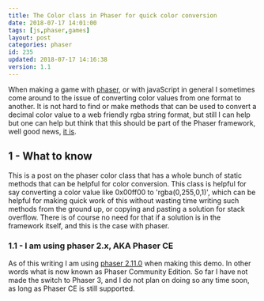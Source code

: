 ```yaml
---
title: The Color class in Phaser for quick color conversion
date: 2018-07-17 14:01:00
tags: [js,phaser,games]
layout: post
categories: phaser
id: 235
updated: 2018-07-17 14:16:38
version: 1.1
---
```


When making a game with [phaser](http://phaser.io), or with javaScript in general I sometimes come around to the issue of converting color values from one format to another. It is not hard to find or make methods that can be used to convert a decimal color value to a web friendly rgba string format, but still I can help but one can help but think that this should be part of the Phaser framework, well good news, [it is](https://phaser.io/docs/2.4.4/Phaser.Color.html).

<!-- more -->

## 1 - What to know

This is a post on the phaser color class that has a whole bunch of static methods that can be helpful for color conversion. This class is helpful for say converting a color value like 0x00ff00 to 'rgba(0,255,0,1)', which can be helpful for making quick work of this without wasting time writing such methods from the ground up, or copying and pasting a solution for stack overflow. There is of course no need for that if a solution is in the framework itself, and this is the case with phaser.

### 1.1 - I am using phaser 2.x, AKA Phaser CE

As of this writing I am using [phaser 2.11.0](https://github.com/photonstorm/phaser-ce/tree/v2.11.0) when making this demo. In other words what is now known as Phaser Community Edition. So far I have not made the switch to Phaser 3, and I do not plan on doing so any time soon, as long as Phaser CE is still supported.